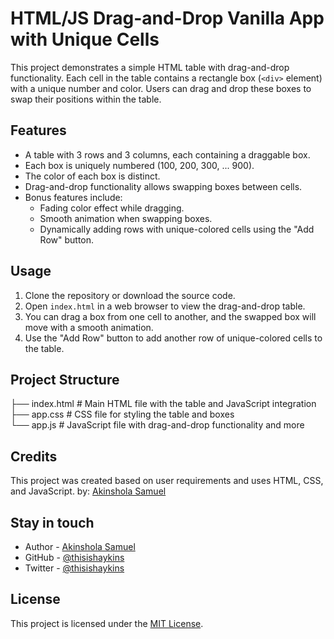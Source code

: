 # HTML/JS Drag-and-Drop Vanilla App with Unique Cells

This project demonstrates a simple HTML table with drag-and-drop functionality. Each cell in the table contains a rectangle box (`<div>` element) with a unique number and color. Users can drag and drop these boxes to swap their positions within the table.

## Features

- A table with 3 rows and 3 columns, each containing a draggable box.
- Each box is uniquely numbered (100, 200, 300, ... 900).
- The color of each box is distinct.
- Drag-and-drop functionality allows swapping boxes between cells.
- Bonus features include:
  - Fading color effect while dragging.
  - Smooth animation when swapping boxes.
  - Dynamically adding rows with unique-colored cells using the "Add Row" button.

## Usage

1. Clone the repository or download the source code.
2. Open `index.html` in a web browser to view the drag-and-drop table.
3. You can drag a box from one cell to another, and the swapped box will move with a smooth animation.
4. Use the "Add Row" button to add another row of unique-colored cells to the table.

## Project Structure

├── index.html # Main HTML file with the table and JavaScript integration<br/>
├── app.css # CSS file for styling the table and boxes<br/>
└── app.js # JavaScript file with drag-and-drop functionality and more

## Credits

This project was created based on user requirements and uses HTML, CSS, and JavaScript.
by: [Akinshola Samuel](https://akinshola.com)

## Stay in touch

- Author - [Akinshola Samuel](https://akinshola.com)
- GitHub - [@thisishaykins](https://github.com/thisishaykins)
- Twitter - [@thisishaykins](https://twitter.com/thisishaykins)

## License

This project is licensed under the [MIT License](LICENSE).
